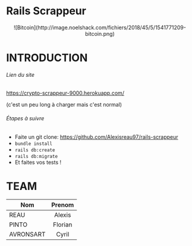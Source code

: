 # Rails Scrappeur

<center>
![Bitcoin](http://image.noelshack.com/fichiers/2018/45/5/1541771209-bitcoin.png)
</center>

# INTRODUCTION

###### Lien du site

https://crypto-scrappeur-9000.herokuapp.com/

(c'est un peu long à charger mais c'est normal)

###### Étapes à suivre

* Faite un git clone: https://github.com/Alexisreau97/rails-scrappeur
* `bundle install`
* `rails db:create`
* `rails db:migrate`
* Et faites vos tests !

# TEAM

| Nom      | Prenom        |
| -------- |:-------------:|
| REAU     | Alexis        |
| PINTO    | Florian       |
| AVRONSART    | Cyril       |
